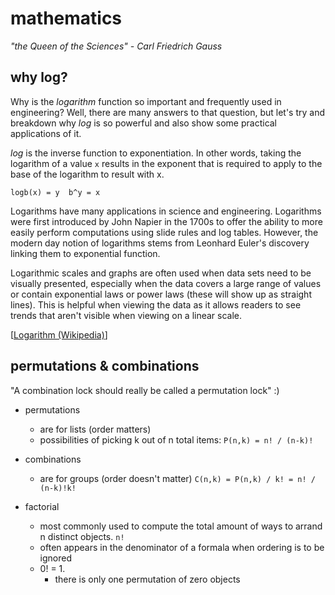 # mathematics
*"the Queen of the Sciences" - Carl Friedrich Gauss*

## why log?
Why is the *logarithm* function so important and frequently used in engineering?
Well, there are many answers to that question, but let's try and breakdown why
*log* is so powerful and also show some practical applications of it.

*log* is the inverse function to exponentiation. In other words, taking the
logarithm of a value `x` results in the exponent that is required to apply to
the base of the logarithm to result with x.
```
logb(x) = y  b^y = x
```

Logarithms have many applications in science and engineering. Logarithms were
first introduced by John Napier in the 1700s to offer the ability to more easily
perform computations using slide rules and log tables. However, the modern day
notion of logarithms stems from Leonhard Euler's discovery linking them to
exponential function.

Logarithmic scales and graphs are often used when data sets need to be visually
presented, especially when the data covers a large range of values or contain
exponential laws or power laws (these will show up as straight lines). This is
helpful when viewing the data as it allows readers to see trends that aren't
visible when viewing on a linear scale.

[[Logarithm (Wikipedia)](https://en.wikipedia.org/wiki/Logarithm)]

## permutations & combinations
"A combination lock should really be called a permutation lock" :) 

* permutations 
    * are for lists (order matters)
    * possibilities of picking k out of n total items:
        `P(n,k) = n! / (n-k)!`
* combinations 
    * are for groups (order doesn't matter)
    `C(n,k) = P(n,k) / k! = n! / (n-k)!k!`

* factorial
    * most commonly used to compute the total amount of ways to arrand n
        distinct objects. `n!`
    * often appears in the denominator of a formala when ordering is to be
        ignored
    * 0! = 1.
        * there is only one permutation of zero objects

